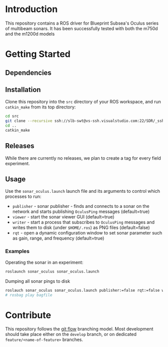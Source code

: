 # Introduction

This repository contains a ROS driver for Blueprint Subsea's Oculus series of multibeam sonars. It has been successfully tested with both the m750d and the m1200d models

# Getting Started

## Dependencies

## Installation

Clone this repository into the `src` directory of your ROS workspace, and run `catkin_make` from its top directory:

```sh
cd src
git clone --recursive ssh://slb-swt@vs-ssh.visualstudio.com:22/SDR/_ssh/sonar_oculus
cd ..
catkin_make
```

## Releases

While there are currently no releases, we plan to create a tag for every field experiment.


## Usage

Use the `sonar_oculus.launch` launch file and its arguments to control which processes to run:
 * `publisher` - sonar publisher - finds and connects to a sonar on the network and starts publishing `OculusPing` messages (default=true)
 * `viewer` - start the sonar viewer GUI (default=true)
 * `writer` - start a process that subscribes to `OculusPing`  messages and writes them to disk (under `$HOME/.ros`) as PNG files (default=false)
 * `rqt` - open a dynamic configuration window to set sonar parameter such as gain, range, and frequency (default=true)
 

### Examples

Operating the sonar in an experiment:

```sh
roslaunch sonar_oculus sonar_oculus.launch 
```

Dumping all sonar pings to disk

```sh
roslauch sonar_oculus sonar_oculus.launch publisher:=false rqt:=false writer:=true
# rosbag play bagfile
```

# Contribute

This repository follows the [git flow](https://nvie.com/posts/a-successful-git-branching-model/) branching model. Most development should take place either on the `develop` branch, or on dedicated `feature/<name-of-feature>` branches.
